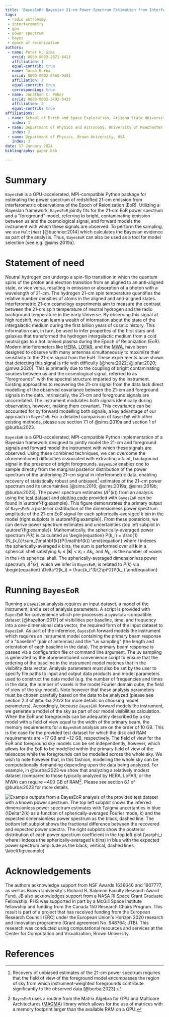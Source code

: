 ```yaml
---
title: 'BayesEoR: Bayesian 21-cm Power Spectrum Estimation from Interferometric Visibilities'
tags:
 - radio astronomy
 - interferometry
 - gpu
 - power spectrum
 - bayes
 - epoch of reionization
authors:
 - name: Peter H. Sims
   orcid: 0000-0002-2871-0413
   affiliation: 1
   equal-contrib: true
 - name: Jacob Burba
   orcid: 0000-0002-8465-9341
   affiliation: 2
   equal-contrib: true
   corresponding: true
 - name: Jonathan C. Pober
   orcid: 0000-0002-3492-0433
   affiliation: 3
   equal-contrib: true
affiliations:
 - name: School of Earth and Space Exploration, Arizona State University, USA
   index: 1
 - name: Department of Physics and Astronomy, University of Manchester, UK
   index: 2
 - name: Department of Physics, Brown University, USA
   index: 3
date: 17 January 2024
bibliography: paper.bib

---
```


# Summary 

`BayesEoR` is a GPU-accelerated, MPI-compatible Python package for estimating the power spectrum of redshifted 21-cm emission from interferometric observations of the Epoch of Reionization (EoR). Utilizing a Bayesian framework, `BayesEoR` jointly fits for the 21-cm EoR power spectrum and a "foreground" model, referring to bright, contaminating emission between us and the cosmological signal, and forward models the instrument with which these signals are observed.  To perform the sampling, we use `MultiNest` [@buchner:2014] which calculates the Bayesian evidence as part of the analysis.  Thus, `BayesEoR` can also be used as a tool for model selection [see e.g. @sims:2019a].

# Statement of need

Neutral hydrogen can undergo a spin-flip transition in which the quantum spins of the proton and electron transition from an aligned to an anti-aligned state, or vice versa, resulting in emission or absorption of a photon with a wavelength of 21-cm. The hydrogen 21-cm spin temperature quantifies the relative number densities of atoms in the aligned and anti-aligned states. Interferometric 21-cm cosmology experiments aim to measure the contrast between the 21-cm spin temperature of neutral hydrogen and the radio background temperature in the early Universe. By observing this signal at high redshift, we can learn a wealth of information about the state of the intergalactic medium during the first billion years of cosmic history.  This information can, in turn, be used to infer properties of the first stars and galaxies that transformed the hydrogen intergalactic medium from a cold neutral gas to a hot ionised plasma during the Epoch of Reionization (EoR). Modern interferometers like [HERA](http://reionization.org/), [LOFAR](https://www.mpifr-bonn.mpg.de/en/lofar), and the [MWA](http://www.mwatelescope.org/), have been designed to observe with many antennas simultaneously to maximize their sensitivity to the 21-cm signal from the EoR. These experiments have shown that detecting this signal is rife with difficulty [@hera:2022; @lofar:2020; @mwa:2020].  This is primarily due to the coupling of bright contaminating sources between us and the cosmological signal, referred to as "foregrounds", with the spectral structure imparted by the instrument. Existing approaches to recovering the 21-cm signal from the data lack direct modelling of the observed covariance between the 21-cm and foreground signals in the data.  Intrinsically, the 21-cm and foreground signals are uncorrelated.  The instrument modulates both signals identically during observation, however, making them covariant. This covariance can be accounted for by forward modelling both signals, a key advantage of our approach in `BayesEoR`.  For a detailed comparison of `BayesEoR` with other existing methods, please see section 7.1 of @sims:2019a and section 1 of @burba:2023.

`BayesEoR` is a GPU-accelerated, MPI-compatible Python implementation of a Bayesian framework designed to jointly model the 21-cm and foreground signals and forward model the instrument with which these signals are observed. Using these combined techniques, we can overcome the aforementioned difficulties associated with extracting a faint, background signal in the presence of bright foregrounds. `BayesEoR` enables one to sample directly from the marginal posterior distribution of the power spectrum of the underlying 21-cm signal in interferometric data, enabling recovery of statistically robust and unbiased[^1] estimates of the 21-cm power spectrum and its uncertainties [@sims:2016; @sims:2019a; @sims:2019b; @burba:2023].  The power spectrum estimates ($\Delta^2(k)$) from an analysis using the [test dataset](https://bayeseor.readthedocs.io/en/latest/usage.html#test-dataset) and [plotting code](https://bayeseor.readthedocs.io/en/latest/usage.html#analyzing-bayeseor-outputs) provided with `BayesEoR` can be found in \autoref{fig:example}.  This figure demonstrates the primary output of `BayesEoR`: a posterior distribution of the dimensionless power spectrum amplitude of the 21-cm EoR signal for each spherically-averaged $k$ bin in the model (right subplots in \autoref{fig:example}).  From these posteriors, we can derive power spectrum estimates and uncertainties (top left subplot in \autoref{fig:example}).  Mathematically, the spherically-averaged power spectrum $P(k)$ is calculated as
\begin{equation}
P(k_i) = \frac{1}{N_{k,i}}\sum_{\mathbf{k}}P(\mathbf{k})
\end{equation}
where $i$ indexes the spherically-averaged $k$ bins, the sum is performed over all $\mathbf{k}$ in a spherical shell satisfying $k_i \leq |\mathbf{k}| < k_i + \Delta k_i$, and $N_{k, i}$ is the number of voxels in the $i$-th spherical shell.  The spherically-averaged dimensionless power spectrum, $\Delta^2(k)$, which we infer in `BayesEoR`, is related to $P(k)$ via
\begin{equation}
\Delta^2(k_i) = \frac{k_i^3}{2\pi^2}P(k_i)
\end{equation}

# Running `BayesEoR`

Running a `BayesEoR` analysis requires an input dataset, a model of the instrument, and a set of analysis parameters.  A script is provided with `BayesEoR` for convenience which pre-processes a `pyuvdata`-compatible dataset [@hazelton:2017] of visibilities per baseline, time, and frequency into a one-dimensional data vector, the required form of the input dataset to `BayesEoR`.  As part of the inference, `BayesEoR` forward models the instrument which requires an instrument model containing the primary beam response of a "baseline" (pair of antennas) and the "uv sampling" (the length and orientation of each baseline in the data).  The primary beam response is passed via a configuration file or command line argument.  The uv sampling is generated by the aforementioned convenience script to ensure that the ordering of the baseline in the instrument model matches that in the visibility data vector.  Analysis parameters must also be set by the user to specify file paths to input and output data products and model parameters used to construct the data model (e.g. the number of frequencies and times in the data, the number of voxels in the model Fourier domain cube, the field of view of the sky model).  Note however that these analysis parameters must be chosen carefully based on the data to be analyzed (please see section 2.3 of @burba:2023 for more details on choosing model parameters).  Accordingly, because `BayesEoR` forward models the instrument, we generate a model of the sky as part of our model visibilities calculation.  When the EoR and foregrounds can be adequately described by a sky model with a field of view equal to the width of the primary beam, the memory requirements for a `BayesEoR` analysis are on the order of 10 GB.  This is the case for the provided test dataset for which the disk and RAM requirements are ~17 GB and ~12 GB, respectively.  The field of view for the EoR and foreground sky models can be set independently, however, which allows for the EoR to be modelled within the primary field of view of the telescope while the foregrounds can be modelled across the whole sky.  We wish to note however that, in this fashion, modelling the whole sky can be computationally demanding depending upon the data being analyzed.  For example, in @burba:2023 we show that analyzing a relatively modest dataset (compared to those typically analyzed by HERA, LoFAR, or the MWA) can require ~400 GB of RAM[^2]. Please see section 6.1 of @burba:2023 for more details.

[^1]: Recovery of unbiased estimates of the 21-cm power spectrum requires that the field of view of the foreground model encompasses the region of sky from which instrument-weighted foregrounds contribute significantly to the observed data [@burba:2023].
[^2]: `BayesEoR` uses a routine from the Matrix Algebra for GPU and Multicore Architectures ([MAGMA](https://icl.utk.edu/magma/)) library which allows for the use of matrices with a memory footprint larger than the available RAM on a GPU.

![Example outputs from a `BayesEoR` analysis of the provided test dataset with a known power spectrum. The top left subplot shows the inferred dimensionless power spectrum estimates with $1\sigma$ uncertanties in blue ($\Delta^2(k)$ as a function of spherically-averaged Fourier mode, $k$) and the expected dimensionless power spectrum as the black, dashed line.  The bottom left subplot shows the fractional difference between the recovered and expected power spectra. The right subplots show the posterior distribution of each power spectrum coefficient in the top left plot ($\varphi_i$ where $i$ indexes the spherically-averaged $k$ bins) in blue with the expected power spectrum amplitude as the black, vertical, dashed lines. \label{fig:example}](../test_data/test_data_results.png)

# Acknowledgements

The authors acknowledge support from NSF Awards 1636646 and 1907777, as well as Brown University's Richard B. Salomon Faculty Research Award Fund. JB also acknowledges support from a NASA RI Space Grant Graduate Fellowship. PHS was supported in part by a McGill Space Institute fellowship and funding from the Canada 150 Research Chairs Program. This result is part of a project that has received funding from the European Research Council (ERC) under the European Union's Horizon 2020 research and innovation programme (Grant agreement No. 948764; JTB). This research was conducted using computational resources and services at the Center for Computation and Visualization, Brown University.

# References
